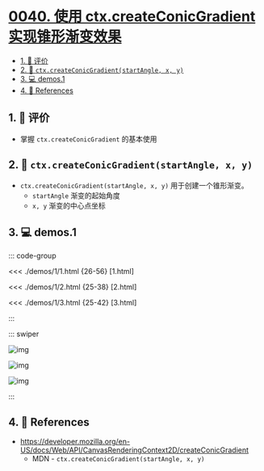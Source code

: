 # [0040. 使用 ctx.createConicGradient 实现锥形渐变效果](https://github.com/Tdahuyou/TNotes.canvas/tree/main/notes/0040.%20%E4%BD%BF%E7%94%A8%20ctx.createConicGradient%20%E5%AE%9E%E7%8E%B0%E9%94%A5%E5%BD%A2%E6%B8%90%E5%8F%98%E6%95%88%E6%9E%9C)

<!-- region:toc -->

- [1. 🫧 评价](#1--评价)
- [2. 📒 `ctx.createConicGradient(startAngle, x, y)`](#2--ctxcreateconicgradientstartangle-x-y)
- [3. 💻 demos.1](#3--demos1)
- [4. 🔗 References](#4--references)

<!-- endregion:toc -->

## 1. 🫧 评价

- 掌握 `ctx.createConicGradient` 的基本使用

## 2. 📒 `ctx.createConicGradient(startAngle, x, y)`

- `ctx.createConicGradient(startAngle, x, y)` 用于创建一个锥形渐变。
  - `startAngle` 渐变的起始角度
  - `x, y` 渐变的中心点坐标

## 3. 💻 demos.1

::: code-group

<<< ./demos/1/1.html {26-56} [1.html]

<<< ./demos/1/2.html {25-38} [2.html]

<<< ./demos/1/3.html {25-42} [3.html]

:::

::: swiper

![img](https://cdn.jsdelivr.net/gh/Tdahuyou/imgs@main/2024-10-04-11-58-04.png)

![img](https://cdn.jsdelivr.net/gh/Tdahuyou/imgs@main/2024-10-04-11-58-14.png)

![img](https://cdn.jsdelivr.net/gh/Tdahuyou/imgs@main/2024-10-04-11-58-27.png)

:::

## 4. 🔗 References

- https://developer.mozilla.org/en-US/docs/Web/API/CanvasRenderingContext2D/createConicGradient
  - MDN - `ctx.createConicGradient(startAngle, x, y)`
